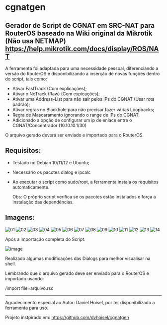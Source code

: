 # cgnatgen
Gerador de Script de CGNAT em SRC-NAT para RouterOS baseado na Wiki original da Mikrotik (Não usa NETMAP)
https://help.mikrotik.com/docs/display/ROS/NAT
---------------------------------------------

A ferramenta foi adaptada para uma necessidade pessoal, diferenciando a versão do RouterOS e disponibilizando a inserção de novas funções dentro do script, tais como:

- Ativar FastTrack (Com explicações);
- Ativar o NoTrack (Raw) (Com expicações);
- Ativar uma Address-List para não sair pelos IPs do CGNAT (Usar rota padrão);
- Ativar regras no Blackhole para não precisar fazer várias Loopbacks;
- Regra de Mascaramento ignorando o range de IPs do CGNAT.
- Adicionado a opção de configurar um ip de enlace entre o CGNAT/Concentrador (10.10.10.1/30)

O arquivo gerado deverá ser enviado e importado para o RouterOS.

Requisitos:
---------------------------------------------

- Testado no Debian 10/11/12 e Ubuntu;
- Necessário os pacotes dialog e ipcalc 
- Ao executar o script como sudo/root, a ferramenta instala os requisitos automaticamente.

  Obs: O próprio script verifica se os pacotes estão instalados e força a instalação das dependências.

Imagens:
---------------------------------------------

![01](https://github.com/user-attachments/assets/3e02bd67-1848-4b34-923f-011412628a30)
![02](https://github.com/user-attachments/assets/4536a744-89bb-4b5b-b597-46ce058ad2b4)
![03](https://github.com/user-attachments/assets/831250bd-7ad5-4719-968a-417be261a49c)
![04](https://github.com/user-attachments/assets/54ff59cd-47ce-433d-89f4-ee706291ef6c)
![05](https://github.com/user-attachments/assets/1291206a-a3ad-4518-bece-4e76f72b7949)
![06](https://github.com/user-attachments/assets/dfbd5944-7162-4828-8016-ab0c812e5624)
![07](https://github.com/user-attachments/assets/7bd4c2c1-29ef-4d25-97aa-de0666ca1f12)
![08](https://github.com/user-attachments/assets/aba9d5ed-b112-411c-94e1-02848cc3f578)
![09](https://github.com/user-attachments/assets/9eead5be-e517-4958-bfd5-2fed14800953)
![10](https://github.com/user-attachments/assets/05c10359-c6e9-41e0-a9d6-376d95a7d292)
![11](https://github.com/user-attachments/assets/eac1a80f-b475-4d5a-b3c0-d3ad21fce407)
![12](https://github.com/user-attachments/assets/3ed21269-604f-4fc8-b4a1-292b33ce0942)
![13](https://github.com/user-attachments/assets/4565a575-5307-47ff-8081-cdb2d2ba12da)
![14](https://github.com/user-attachments/assets/c3f289f3-03e3-4c85-b22c-6d838d26c0a7)

Após a importação completa do Script.

![image](https://github.com/lerc07/cgnatgen/assets/151892038/3c1c620c-5388-42ca-a3cc-cf19239fd178)

Realizado algumas modificações das Dialogs para melhor visualisar na shell.

Lembrando que o arquivo gerado deve ser enviado para o RouterOS e importado usando:

/import file=arquivo.rsc

---------------------------------------------

Agradecimento especial ao Autor: Daniel Hoisel, por ter disponibilizado a ferramenta para uso. 

Projeto instpirado em: https://github.com/dvhoisel/cgnatgen 
